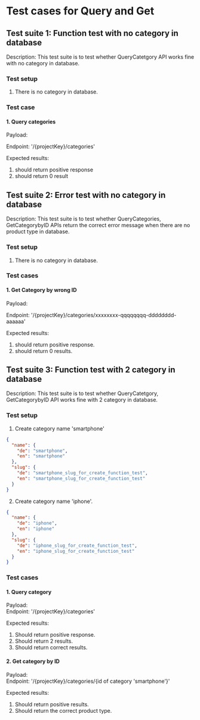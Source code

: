 # Test cases for Query and Get

## Test suite 1: Function test with no category in database  
Description: This test suite is to test whether QueryCatetgory API works fine with no category in database.  

### Test setup
1. There is no category in database.  

### Test case
#### 1. Query categories

Payload:  

Endpoint: '/{projectKey}/categories'  

Expected results:  
1. should return positive response  
2. should return 0 result  

## Test suite 2: Error test with no category in database  
Description: This test suite is to test whether QueryCategories, GetCategorybyID APIs return the correct error message when there are no product type in database.
### Test setup  
1. There is no category in database.  

### Test cases
#### 1. Get Category by wrong ID  

Payload:  

Endpoint: '/{projectKey}/categories/xxxxxxxx-qqqqqqqq-dddddddd-aaaaaa'

Expected results:  
1. should return positive response.  
2. should return 0 results.  

## Test suite 3: Function test with 2 category in database
Description: This test suite is to test whether QueryCatetgory, GetCategorybyID API works fine with 2 category in database.   

### Test setup  
1. Create category name 'smartphone'

```json  
{
  "name": {
    "de": "smartphone",
    "en": "smartphone"
  },
  "slug": {
    "de": "smartphone_slug_for_create_function_test",
    "en": "smartphone_slug_for_create_function_test"
  }
}
```
2.  Create category name 'iphone'.

```json  
{
  "name": {
    "de": "iphone",
    "en": "iphone"
  },
  "slug": {
    "de": "iphone_slug_for_create_function_test",
    "en": "iphone_slug_for_create_function_test"
  }
}
```

### Test cases     
#### 1. Query category 
Payload:  
Endpoint: '/{projectKey}/categories'  

Expected results:
1. Should return positive response.
2. Should return 2 results.
3. Should return correct results.

#### 2. Get category by ID
Payload:  
Endpoint: '/{projectKey}/categories/{id of category 'smartphone'}'  

Expected results:
1. Should return positive results.
2. Should return the correct product type.







